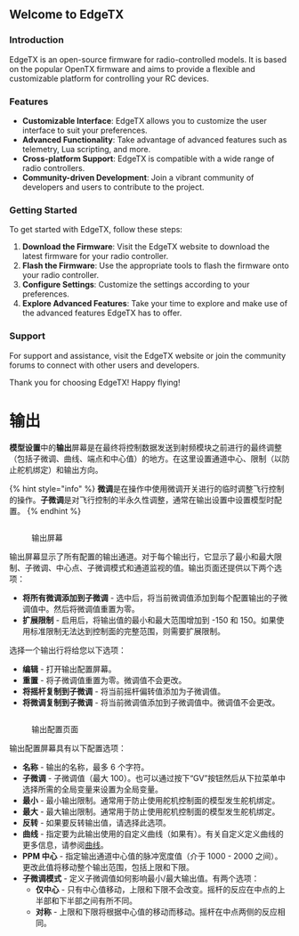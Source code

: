 ## Welcome to EdgeTX

### Introduction

EdgeTX is an open-source firmware for radio-controlled models. It is based on the popular OpenTX firmware and aims to provide a flexible and customizable platform for controlling your RC devices.

### Features

- **Customizable Interface**: EdgeTX allows you to customize the user interface to suit your preferences.
- **Advanced Functionality**: Take advantage of advanced features such as telemetry, Lua scripting, and more.
- **Cross-platform Support**: EdgeTX is compatible with a wide range of radio controllers.
- **Community-driven Development**: Join a vibrant community of developers and users to contribute to the project.

### Getting Started

To get started with EdgeTX, follow these steps:

1. **Download the Firmware**: Visit the EdgeTX website to download the latest firmware for your radio controller.
2. **Flash the Firmware**: Use the appropriate tools to flash the firmware onto your radio controller.
3. **Configure Settings**: Customize the settings according to your preferences.
4. **Explore Advanced Features**: Take your time to explore and make use of the advanced features EdgeTX has to offer.

### Support

For support and assistance, visit the EdgeTX website or join the community forums to connect with other users and developers.

Thank you for choosing EdgeTX! Happy flying!

# 输出

**模型设置**中的**输出**屏幕是在最终将控制数据发送到射频模块之前进行的最终调整（包括子微调、曲线、端点和中心值）的地方。在这里设置通道中心、限制（以防止舵机绑定）和输出方向。

{% hint style="info" %}
**微调**是在操作中使用微调开关进行的临时调整飞行控制的操作。**子微调**是对飞行控制的半永久性调整，通常在输出设置中设置模型时配置。
{% endhint %}

<figure><img src="/.gitbook/assets/outputs.jpg" alt=""><figcaption><p>输出屏幕</p></figcaption></figure>

输出屏幕显示了所有配置的输出通道。对于每个输出行，它显示了最小和最大限制、子微调、中心点、子微调模式和通道监视的值。输出页面还提供以下两个选项：

* **将所有微调添加到子微调** - 选中后，将当前微调值添加到每个配置输出的子微调值中。然后将微调值重置为零。
* **扩展限制** - 启用后，将输出值的最小和最大范围增加到 -150 和 150。如果使用标准限制无法达到控制面的完整范围，则需要扩展限制。

选择一个输出行将给您以下选项：

* **编辑** - 打开输出配置屏幕。
* **重置** - 将子微调值重置为零。微调值不会更改。
* **将摇杆复制到子微调** - 将当前摇杆偏转值添加为子微调值。
* **将微调复制到子微调** - 将当前微调值添加到子微调值中。微调值不会更改。

<figure><img src="/.gitbook/assets/outputs2.jpg" alt=""><figcaption><p>输出配置页面</p></figcaption></figure>

输出配置屏幕具有以下配置选项：

* **名称** - 输出的名称，最多 6 个字符。
* **子微调** - 子微调值（最大 100）。也可以通过按下“GV”按钮然后从下拉菜单中选择所需的全局变量来设置为全局变量。
* **最小** - 最小输出限制。通常用于防止使用舵机控制面的模型发生舵机绑定。
* **最大** - 最大输出限制。通常用于防止使用舵机控制面的模型发生舵机绑定。
* **反转** - 如果要反转输出值，请选择此选项。
* **曲线** - 指定要为此输出使用的自定义曲线（如果有）。有关自定义定义曲线的更多信息，请参阅[曲线](../curves.md)。
* **PPM 中心** - 指定输出通道中心值的脉冲宽度值（介于 1000 - 2000 之间）。更改此值将移动整个输出范围，包括上限和下限。
* **子微调模式** - 定义子微调值如何影响最小/最大输出值。有两个选项：
  * **仅中心** - 只有中心值移动，上限和下限不会改变。摇杆的反应在中点的上半部和下半部之间有所不同。
  * **对称** - 上限和下限将根据中心值的移动而移动。摇杆在中点两侧的反应相同。